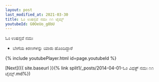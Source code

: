 ```yaml
---
layout: post
last_modified_at: 2021-03-30
title: ಓಂ ಉಷನ್ಗವೆ ನಮಃ ೧೧ ಟೈಮ್ಸ್
youtubeId: G0OeUo_g8bU
---
```

 
 
 ಓಂ ಉಷನ್ಗವೆ ನಮಃ  
 
 -  ಬೇಗೆಯ ಕಿರಣಗಳನ್ನು ಯಾರು ಹೊಂದಿದ್ದಾರೆ 
 
  
 
  
 
 
 
 
 
 


{% include youtubePlayer.html id=page.youtubeId %}
 
[Next]({{ site.baseurl }}{% link  split1/_posts/2014-04-01-ಓಂ ವಿಧತ್ರ್ ನಮಃ ೧೧ ಟೈಮ್ಸ್.md%})
 
